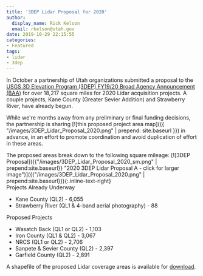 ```yaml
---
title: '3DEP Lidar Proposal for 2020'
author:
  display_name: Rick Kelson
  email: rkelson@utah.gov
date: 2019-10-29 22:15:55
categories:
- Featured
tags:
- lidar
- 3dep
---
```


In October a partnership of Utah organizations submitted a proposal to the [USGS 3D Elevation Program (3DEP) FY19/20 Broad Agency Announcement (BAA)](https://www.usgs.gov/core-science-systems/ngp/3dep/fy1920-usgs-broad-agency-announcement-baa-3d-elevation-program-3dep) for over 18,217 square miles for 2020 Lidar acquisition projects. A couple projects, Kane County (Greater Sevier Addition) and Strawberry River, have already begun.

While we're months away from any preliminary or final funding decisions, the partnership is sharing [![this proposed project area map]({{ "/images/3DEP_Lidar_Proposal_2020.png" | prepend: site.baseurl }})
 in advance, in an effort to promote coordination and avoid duplication of effort in these areas.   

The proposed areas break down to the following square mileage:
[![3DEP Proposal]({{"/images/3DEP_Lidar_Proposal_2020_sm.png" | prepend:site.baseurl}} "2020 3DEP Lidar Proposal A - click for larger image")]({{"/images/3DEP_Lidar_Proposal_2020.png" | prepend:site.baseurl}}){:.inline-text-right}  
Projects Already Underway
-	Kane County (QL2) - 6,055
-	Strawberry River (QL1 & 4-band aerial photography) - 88  

Proposed Projects
-	Wasatch Back (QL1 or QL2) - 1,103
- Iron County (QL1 & QL2) - 3,067
- NRCS (QL1 or QL2) - 2,706
-	Sanpete & Sevier County (QL2) - 2,397
- Garfield County (QL2) - 2,891

 A shapefile of the proposed Lidar coverage areas is available for [download](ftp://ftp.agrc.utah.gov/LiDAR/3DEP_Lidar_Proposal_2020.zip).  

